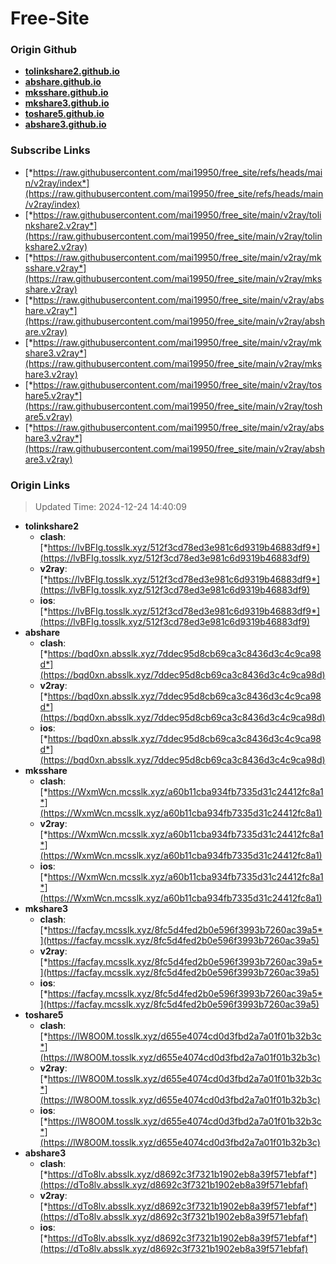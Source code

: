 # Free-Site

### Origin Github

- [**tolinkshare2.github.io**](https://github.com/tolinkshare2/tolinkshare2.github.io)
- [**abshare.github.io**](https://github.com/abshare/abshare.github.io)
- [**mksshare.github.io**](https://github.com/mksshare/mksshare.github.io)
- [**mkshare3.github.io**](https://github.com/mkshare3/mkshare3.github.io)
- [**toshare5.github.io**](https://github.com/toshare5/toshare5.github.io)
- [**abshare3.github.io**](https://github.com/abshare3/abshare3.github.io)

### Subscribe Links

- [*https://raw.githubusercontent.com/mai19950/free_site/refs/heads/main/v2ray/index*](https://raw.githubusercontent.com/mai19950/free_site/refs/heads/main/v2ray/index)
- [*https://raw.githubusercontent.com/mai19950/free_site/main/v2ray/tolinkshare2.v2ray*](https://raw.githubusercontent.com/mai19950/free_site/main/v2ray/tolinkshare2.v2ray)
- [*https://raw.githubusercontent.com/mai19950/free_site/main/v2ray/mksshare.v2ray*](https://raw.githubusercontent.com/mai19950/free_site/main/v2ray/mksshare.v2ray)
- [*https://raw.githubusercontent.com/mai19950/free_site/main/v2ray/abshare.v2ray*](https://raw.githubusercontent.com/mai19950/free_site/main/v2ray/abshare.v2ray)
- [*https://raw.githubusercontent.com/mai19950/free_site/main/v2ray/mkshare3.v2ray*](https://raw.githubusercontent.com/mai19950/free_site/main/v2ray/mkshare3.v2ray)
- [*https://raw.githubusercontent.com/mai19950/free_site/main/v2ray/toshare5.v2ray*](https://raw.githubusercontent.com/mai19950/free_site/main/v2ray/toshare5.v2ray)
- [*https://raw.githubusercontent.com/mai19950/free_site/main/v2ray/abshare3.v2ray*](https://raw.githubusercontent.com/mai19950/free_site/main/v2ray/abshare3.v2ray)

### Origin Links

> Updated Time: 2024-12-24 14:40:09

- **tolinkshare2**
  - **clash**: [*https://lvBFIg.tosslk.xyz/512f3cd78ed3e981c6d9319b46883df9*](https://lvBFIg.tosslk.xyz/512f3cd78ed3e981c6d9319b46883df9)
  - **v2ray**: [*https://lvBFIg.tosslk.xyz/512f3cd78ed3e981c6d9319b46883df9*](https://lvBFIg.tosslk.xyz/512f3cd78ed3e981c6d9319b46883df9)
  - **ios**: [*https://lvBFIg.tosslk.xyz/512f3cd78ed3e981c6d9319b46883df9*](https://lvBFIg.tosslk.xyz/512f3cd78ed3e981c6d9319b46883df9)
- **abshare**
  - **clash**: [*https://bqd0xn.absslk.xyz/7ddec95d8cb69ca3c8436d3c4c9ca98d*](https://bqd0xn.absslk.xyz/7ddec95d8cb69ca3c8436d3c4c9ca98d)
  - **v2ray**: [*https://bqd0xn.absslk.xyz/7ddec95d8cb69ca3c8436d3c4c9ca98d*](https://bqd0xn.absslk.xyz/7ddec95d8cb69ca3c8436d3c4c9ca98d)
  - **ios**: [*https://bqd0xn.absslk.xyz/7ddec95d8cb69ca3c8436d3c4c9ca98d*](https://bqd0xn.absslk.xyz/7ddec95d8cb69ca3c8436d3c4c9ca98d)
- **mksshare**
  - **clash**: [*https://WxmWcn.mcsslk.xyz/a60b11cba934fb7335d31c24412fc8a1*](https://WxmWcn.mcsslk.xyz/a60b11cba934fb7335d31c24412fc8a1)
  - **v2ray**: [*https://WxmWcn.mcsslk.xyz/a60b11cba934fb7335d31c24412fc8a1*](https://WxmWcn.mcsslk.xyz/a60b11cba934fb7335d31c24412fc8a1)
  - **ios**: [*https://WxmWcn.mcsslk.xyz/a60b11cba934fb7335d31c24412fc8a1*](https://WxmWcn.mcsslk.xyz/a60b11cba934fb7335d31c24412fc8a1)
- **mkshare3**
  - **clash**: [*https://facfay.mcsslk.xyz/8fc5d4fed2b0e596f3993b7260ac39a5*](https://facfay.mcsslk.xyz/8fc5d4fed2b0e596f3993b7260ac39a5)
  - **v2ray**: [*https://facfay.mcsslk.xyz/8fc5d4fed2b0e596f3993b7260ac39a5*](https://facfay.mcsslk.xyz/8fc5d4fed2b0e596f3993b7260ac39a5)
  - **ios**: [*https://facfay.mcsslk.xyz/8fc5d4fed2b0e596f3993b7260ac39a5*](https://facfay.mcsslk.xyz/8fc5d4fed2b0e596f3993b7260ac39a5)
- **toshare5**
  - **clash**: [*https://lW8O0M.tosslk.xyz/d655e4074cd0d3fbd2a7a01f01b32b3c*](https://lW8O0M.tosslk.xyz/d655e4074cd0d3fbd2a7a01f01b32b3c)
  - **v2ray**: [*https://lW8O0M.tosslk.xyz/d655e4074cd0d3fbd2a7a01f01b32b3c*](https://lW8O0M.tosslk.xyz/d655e4074cd0d3fbd2a7a01f01b32b3c)
  - **ios**: [*https://lW8O0M.tosslk.xyz/d655e4074cd0d3fbd2a7a01f01b32b3c*](https://lW8O0M.tosslk.xyz/d655e4074cd0d3fbd2a7a01f01b32b3c)
- **abshare3**
  - **clash**: [*https://dTo8lv.absslk.xyz/d8692c3f7321b1902eb8a39f571ebfaf*](https://dTo8lv.absslk.xyz/d8692c3f7321b1902eb8a39f571ebfaf)
  - **v2ray**: [*https://dTo8lv.absslk.xyz/d8692c3f7321b1902eb8a39f571ebfaf*](https://dTo8lv.absslk.xyz/d8692c3f7321b1902eb8a39f571ebfaf)
  - **ios**: [*https://dTo8lv.absslk.xyz/d8692c3f7321b1902eb8a39f571ebfaf*](https://dTo8lv.absslk.xyz/d8692c3f7321b1902eb8a39f571ebfaf)
